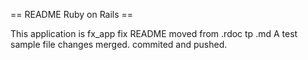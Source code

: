 == README Ruby on Rails ==

This application is fx_app fix README moved from .rdoc tp .md
A test sample file 
changes merged. commited and pushed.
